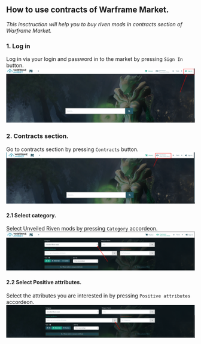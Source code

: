 ## How to use contracts of Warframe Market.

*This insctruction will help you to buy riven mods in contracts section of Warframe Market.*

### 1. Log in

Log in via your login and password in to the market by pressing `Sign In` button.
![alt text](Screenshot_1.png)


### 2. Contracts section.

Go to contracts section by pressing `Contracts` button.
![alt text](Screenshot_2.png)

#### 2.1 Select category.

Select Unveiled Riven mods by pressing `Category` accordeon.
![alt text](Screenshot_3.png)

#### 2.2 Select Positive attributes.

Select the attributes you are interested in by pressing `Positive attributes` accordeon.
![alt text](Screenshot_4.png)


